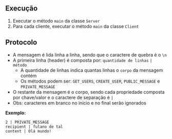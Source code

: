 ## Execução
1) Executar o método `main` da classe `Server`
2) Para cada cliente, executar o método `main` da classe `Client`

## Protocolo

- A mensagem é lida linha a linha, sendo que o caractere de quebra é o `\n`
- A primeira linha (header) é composta por: `quantidade de linhas` `|` `método`
  - A quantidade de linhas indica quantas linhas o `corpo` da mensagem contém
  - Os métodos podem ser: `GET_USERS`, `CREATE_USER`, `PUBLIC_MESSAGE` e `PRIVATE_MESSAGE`
- O restante da mensagem é o corpo, sendo cada propriedade composta por chave/valor e o caractere de separação é `|`
- Obs: caracteres em branco no início e no final serão ignorados

**Exemplo:**
```
2 | PRIVATE_MESSAGE
recipient | fulano de tal
content | Olá mundo!
````